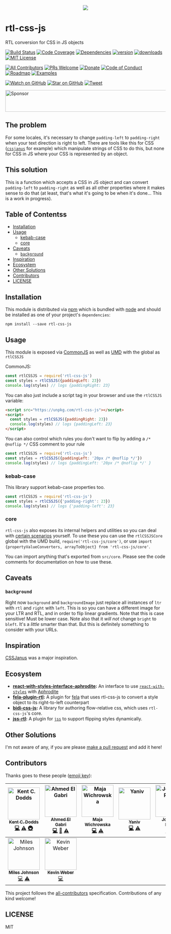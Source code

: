 <p align="center">
<a href="https://codefund.io/properties/511/visit-sponsor">
<img src="https://codefund.io/properties/511/sponsor" />
</a>
</p>

# rtl-css-js

RTL conversion for CSS in JS objects

[![Build Status][build-badge]][build]
[![Code Coverage][coverage-badge]][coverage]
[![Dependencies][dependencyci-badge]][dependencyci]
[![version][version-badge]][package]
[![downloads][downloads-badge]][npm-stat]
[![MIT License][license-badge]][license]

[![All Contributors](https://img.shields.io/badge/all_contributors-9-orange.svg?style=flat-square)](#contributors)
[![PRs Welcome][prs-badge]][prs]
[![Donate][donate-badge]][donate]
[![Code of Conduct][coc-badge]][coc]
[![Roadmap][roadmap-badge]][roadmap]
[![Examples][examples-badge]][examples]

[![Watch on GitHub][github-watch-badge]][github-watch]
[![Star on GitHub][github-star-badge]][github-star]
[![Tweet][twitter-badge]][twitter]

<a href="https://app.codesponsor.io/link/PKGFLnhDiFvsUA5P4kAXfiPs/kentcdodds/rtl-css-js" rel="nofollow"><img src="https://app.codesponsor.io/embed/PKGFLnhDiFvsUA5P4kAXfiPs/kentcdodds/rtl-css-js.svg" style="width: 888px; height: 68px;" alt="Sponsor" /></a>

## The problem

For some locales, it's necessary to change `padding-left` to `padding-right` when your text direction is right to left.
There are tools like this for CSS ([`cssjanus`](https://github.com/cssjanus/cssjanus) for example) which manipulate
strings of CSS to do this, but none for CSS in JS where your CSS is represented by an object.

## This solution

This is a function which accepts a CSS in JS object and can convert `padding-left` to `padding-right` as well as all
other properties where it makes sense to do that (at least, that's what it's going to be when it's done... This is a
work in progress).

## Table of Contentss

<!-- START doctoc generated TOC please keep comment here to allow auto update -->
<!-- DON'T EDIT THIS SECTION, INSTEAD RE-RUN doctoc TO UPDATE -->

- [Installation](#installation)
- [Usage](#usage)
  - [kebab-case](#kebab-case)
  - [core](#core)
- [Caveats](#caveats)
  - [`background`](#background)
- [Inspiration](#inspiration)
- [Ecosystem](#ecosystem)
- [Other Solutions](#other-solutions)
- [Contributors](#contributors)
- [LICENSE](#license)

<!-- END doctoc generated TOC please keep comment here to allow auto update -->

## Installation

This module is distributed via [npm][npm] which is bundled with [node][node] and should
be installed as one of your project's `dependencies`:

```
npm install --save rtl-css-js
```

## Usage

This module is exposed via [CommonJS](http://wiki.commonjs.org/wiki/CommonJS) as well as
[UMD](https://github.com/umdjs/umd) with the global as `rtlCSSJS`

CommonJS:

```javascript
const rtlCSSJS = require('rtl-css-js')
const styles = rtlCSSJS({paddingLeft: 23})
console.log(styles) // logs {paddingRight: 23}
```

You can also just include a script tag in your browser and use the `rtlCSSJS` variable:

```html
<script src="https://unpkg.com/rtl-css-js"></script>
<script>
  const styles = rtlCSSJS({paddingRight: 23})
  console.log(styles) // logs {paddingLeft: 23}
</script>
```

You can also control which rules you don't want to flip by adding a `/* @noflip */` CSS comment to your rule

```javascript
const rtlCSSJS = require('rtl-css-js')
const styles = rtlCSSJS({paddingLeft: '20px /* @noflip */'})
console.log(styles) // logs {paddingLeft: '20px /* @noflip */' }
```

### kebab-case

This library support kebab-case properties too.

```javascript
const rtlCSSJS = require('rtl-css-js')
const styles = rtlCSSJS({'padding-right': 23})
console.log(styles) // logs {'padding-left': 23}
```

### core

`rtl-css-js` also exposes its internal helpers and utilities so you can deal
with [certain scenarios](https://github.com/kentcdodds/rtl-css-js/pull/22)
yourself. To use these you can use the `rtlCSSJSCore` global with the UMD build,
`require('rtl-css-js/core')`, or use
`import {propertyValueConverters, arrayToObject} from 'rtl-css-js/core'`.

You can import anything that's exported from `src/core`. Please see the code
comments for documentation on how to use these.

## Caveats

### `background`

Right now `background` and `backgroundImage` just replace all instances of `ltr` with `rtl` and `right` with `left`.
This is so you can have a different image for your LTR and RTL, and in order to flip linear gradients. Note that
this is case sensitive! Must be lower case. Note also that it _will not_ change `bright` to `bleft`.
It's a _little_ smarter than that. But this is definitely something to consider with your URLs.

## Inspiration

[CSSJanus](https://github.com/cssjanus/cssjanus) was a major inspiration.

## Ecosystem

- **[react-with-styles-interface-aphrodite](https://github.com/airbnb/react-with-styles-interface-aphrodite):** An interface to use [`react-with-styles`](https://github.com/airbnb/react-with-styles) with [Aphrodite](https://github.com/khan/aphrodite)
- **[fela-plugin-rtl](https://www.npmjs.com/package/fela-plugin-rtl):** A plugin for [fela](http://fela.js.org/) that uses rtl-css-js to convert a style object to its right-to-left counterpart
- **[bidi-css-js](https://github.com/TxHawks/bidi-css-js):** A library for authoring flow-relative css, which uses `rtl-css-js`'s core.
- **[jss-rtl](https://github.com/alitaheri/jss-rtl):** A plugin for [`jss`](https://github.com/cssinjs/jss) to support flipping styles dynamically.

## Other Solutions

I'm not aware of any, if you are please [make a pull request](http://makeapullrequest.com) and add it here!

## Contributors

Thanks goes to these people ([emoji key][emojis]):

<!-- ALL-CONTRIBUTORS-LIST:START - Do not remove or modify this section -->
<!-- prettier-ignore -->
| [<img src="https://avatars.githubusercontent.com/u/1500684?v=3" width="100px;" alt="Kent C. Dodds"/><br /><sub><b>Kent C. Dodds</b></sub>](https://kentcdodds.com)<br />[💻](https://github.com/kentcdodds/rtl-css-js/commits?author=kentcdodds "Code") [⚠️](https://github.com/kentcdodds/rtl-css-js/commits?author=kentcdodds "Tests") [🚇](#infra-kentcdodds "Infrastructure (Hosting, Build-Tools, etc)") | [<img src="https://avatars.githubusercontent.com/u/63876?v=3" width="100px;" alt="Ahmed El Gabri"/><br /><sub><b>Ahmed El Gabri</b></sub>](https://gabri.me)<br />[💻](https://github.com/kentcdodds/rtl-css-js/commits?author=ahmedelgabri "Code") [📖](https://github.com/kentcdodds/rtl-css-js/commits?author=ahmedelgabri "Documentation") [⚠️](https://github.com/kentcdodds/rtl-css-js/commits?author=ahmedelgabri "Tests") | [<img src="https://avatars1.githubusercontent.com/u/1383861?v=4" width="100px;" alt="Maja Wichrowska"/><br /><sub><b>Maja Wichrowska</b></sub>](https://github.com/majapw)<br />[💻](https://github.com/kentcdodds/rtl-css-js/commits?author=majapw "Code") [⚠️](https://github.com/kentcdodds/rtl-css-js/commits?author=majapw "Tests") | [<img src="https://avatars2.githubusercontent.com/u/6600720?v=4" width="100px;" alt="Yaniv"/><br /><sub><b>Yaniv</b></sub>](https://github.com/yzimet)<br />[💻](https://github.com/kentcdodds/rtl-css-js/commits?author=yzimet "Code") [⚠️](https://github.com/kentcdodds/rtl-css-js/commits?author=yzimet "Tests") | [<img src="https://avatars2.githubusercontent.com/u/5658514?v=4" width="100px;" alt="Jonathan Pollak"/><br /><sub><b>Jonathan Pollak</b></sub>](https://github.com/TxHawks)<br />[💻](https://github.com/kentcdodds/rtl-css-js/commits?author=TxHawks "Code") [⚠️](https://github.com/kentcdodds/rtl-css-js/commits?author=TxHawks "Tests") | [<img src="https://avatars1.githubusercontent.com/u/8528759?v=4" width="100px;" alt="Ali Taheri Moghaddar"/><br /><sub><b>Ali Taheri Moghaddar</b></sub>](https://github.com/alitaheri)<br />[💻](https://github.com/kentcdodds/rtl-css-js/commits?author=alitaheri "Code") [📖](https://github.com/kentcdodds/rtl-css-js/commits?author=alitaheri "Documentation") [⚠️](https://github.com/kentcdodds/rtl-css-js/commits?author=alitaheri "Tests") | [<img src="https://avatars0.githubusercontent.com/u/844459?v=4" width="100px;" alt="garrettberg"/><br /><sub><b>garrettberg</b></sub>](https://github.com/garrettberg)<br />[💻](https://github.com/kentcdodds/rtl-css-js/commits?author=garrettberg "Code") [⚠️](https://github.com/kentcdodds/rtl-css-js/commits?author=garrettberg "Tests") |
| :---: | :---: | :---: | :---: | :---: | :---: | :---: |
| [<img src="https://avatars2.githubusercontent.com/u/143744?v=4" width="100px;" alt="Miles Johnson"/><br /><sub><b>Miles Johnson</b></sub>](http://milesj.me)<br />[💻](https://github.com/kentcdodds/rtl-css-js/commits?author=milesj "Code") [⚠️](https://github.com/kentcdodds/rtl-css-js/commits?author=milesj "Tests") | [<img src="https://avatars1.githubusercontent.com/u/2785791?v=4" width="100px;" alt="Kevin Weber"/><br /><sub><b>Kevin Weber</b></sub>](https://www.kweber.com)<br />[💻](https://github.com/kentcdodds/rtl-css-js/commits?author=kevinweber "Code") |

<!-- ALL-CONTRIBUTORS-LIST:END -->

This project follows the [all-contributors][all-contributors] specification. Contributions of any kind welcome!

## LICENSE

MIT

[npm]: https://www.npmjs.com/
[node]: https://nodejs.org
[build-badge]: https://img.shields.io/travis/kentcdodds/rtl-css-js.svg?style=flat-square
[build]: https://travis-ci.org/kentcdodds/rtl-css-js
[coverage-badge]: https://img.shields.io/codecov/c/github/kentcdodds/rtl-css-js.svg?style=flat-square
[coverage]: https://codecov.io/github/kentcdodds/rtl-css-js
[dependencyci-badge]: https://dependencyci.com/github/kentcdodds/rtl-css-js/badge?style=flat-square
[dependencyci]: https://dependencyci.com/github/kentcdodds/rtl-css-js
[version-badge]: https://img.shields.io/npm/v/rtl-css-js.svg?style=flat-square
[package]: https://www.npmjs.com/package/rtl-css-js
[downloads-badge]: https://img.shields.io/npm/dm/rtl-css-js.svg?style=flat-square
[npm-stat]: http://npm-stat.com/charts.html?package=rtl-css-js&from=2016-04-01
[license-badge]: https://img.shields.io/npm/l/rtl-css-js.svg?style=flat-square
[license]: https://github.com/kentcdodds/rtl-css-js/blob/master/other/LICENSE
[prs-badge]: https://img.shields.io/badge/PRs-welcome-brightgreen.svg?style=flat-square
[prs]: http://makeapullrequest.com
[donate-badge]: https://img.shields.io/badge/$-support-green.svg?style=flat-square
[donate]: http://kcd.im/donate
[coc-badge]: https://img.shields.io/badge/code%20of-conduct-ff69b4.svg?style=flat-square
[coc]: https://github.com/kentcdodds/rtl-css-js/blob/master/other/CODE_OF_CONDUCT.md
[roadmap-badge]: https://img.shields.io/badge/%F0%9F%93%94-roadmap-CD9523.svg?style=flat-square
[roadmap]: https://github.com/kentcdodds/rtl-css-js/blob/master/other/ROADMAP.md
[examples-badge]: https://img.shields.io/badge/%F0%9F%92%A1-examples-8C8E93.svg?style=flat-square
[examples]: https://github.com/kentcdodds/rtl-css-js/blob/master/other/EXAMPLES.md
[github-watch-badge]: https://img.shields.io/github/watchers/kentcdodds/rtl-css-js.svg?style=social
[github-watch]: https://github.com/kentcdodds/rtl-css-js/watchers
[github-star-badge]: https://img.shields.io/github/stars/kentcdodds/rtl-css-js.svg?style=social
[github-star]: https://github.com/kentcdodds/rtl-css-js/stargazers
[twitter]: https://twitter.com/intent/tweet?text=Check%20out%20rtl-css-js%20by%20%40kentcdodds%20https%3A%2F%2Fgithub.com%2Fkentcdodds%2Frtl-css-js%20%F0%9F%91%8D
[twitter-badge]: https://img.shields.io/twitter/url/https/github.com/kentcdodds/rtl-css-js.svg?style=social
[emojis]: https://github.com/kentcdodds/all-contributors#emoji-key
[all-contributors]: https://github.com/kentcdodds/all-contributors

